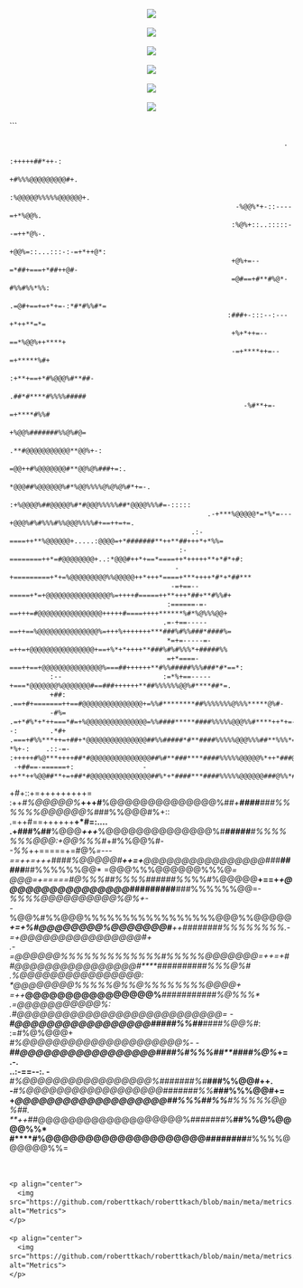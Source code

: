 <p align="center">
  <a href="https://skillicons.dev">
    <img src="https://skillicons.dev/icons?i=go,bash,py,kotlin,js,cpp" />
  </a>
</p>

<p align="center">
  <a href="https://skillicons.dev">
    <img src="https://skillicons.dev/icons?i=anaconda,androidstudio,postman" />
  </a>
</p>

<p align="center">
  <a href="https://skillicons.dev">
    <img src="https://skillicons.dev/icons?i=docker,kubernetes,git,prometheus,django,gradle,grafana,nodejs,npm,opencv,pytorch,sklearn,tensorflow,terraform,react" />
  </a>
</p>

<p align="center">
  <a href="https://skillicons.dev">
    <img src="https://skillicons.dev/icons?i=mongodb,postgres,mysql,redis,sqlite" />
  </a>
</p>

<p align="center">
  <a href="https://skillicons.dev">
    <img src="https://skillicons.dev/icons?i=figma,blender,ableton,ae,ai,ps,pr" />
  </a>
</p>

<p align="center">
  <a href="https://skillicons.dev">
    <img src="https://skillicons.dev/icons?i=arch,ubuntu" />
  </a>
</p>
```                                                                                                                 
                                                                                                                            
                                                                                                                            
                                                                                                                            
                                                                        .                                                   
                                                                 :+++++##*++-:                                              
                                                               +#%%%@@@@@@@@@#+.                                            
                                                             :%@@@@@%%%%%@@@@@@+.                                           
                                                            -%@@%*+-::----=+*%@@%.                                          
                                                           :%@%+::..:::::--=++*@%-.                                         
                                                           +@@%=::...:::-:-=+*++@*:                                         
                                                           +@%+=--=*##+===+*##++@#-                                         
                                                           =@#==+#**#%@*-#%%#%%*%%:                                         
                                                          .=@#+==+=+*+=-:*#*#%%#*=                                          
                                                          :###+-:::--:---+*++**=*=                                          
                                                           +%+*++=--==*%@@%++****+                                          
                                                           -=+****++=--=+*****%#+                                           
                                                            :+**+==+*#%@@@%#**##-                                           
                                                             .##*#****#%%%%#####                                            
                                                              -%#**+=-=+****#%%#                                            
                                                               +%@@%#######%%@%#@=                                          
                                                              .**#@@@@@@@@@@@**@@%+-:                                       
                                                             =@@++#%@@@@@@@#**@@%@%###+=:.                                  
                                                            *@@@##%@@@@@@%#*%@@%%%%@%@%@%#*+=-.                             
                                                         :+%@@@@%##@@@@@%#*#@@@%%%%%##*@@@@%%%#=-:::::                      
                                                     .-+***%@@@@@*=*%*=---+@@@%#%#%%%#%%@@@%%%%#+==++=+=.                   
                                                 .:-====++**%@@@@@@+.....:@@@@=+*#######**++**##+++*+*%%=                   
                                              :-========++*=#@@@@@@@@+..:*@@@#++*+==*====++*+++++**+*#*+#:                  
                                             -+=========+*+=%@@@@@@@@@%%@@@@@++*+++*====+***++++*#*+*##***                  
                                            -=+==--=====+*=+@@@@@@@@@@@@@@@@%=++++#=====++**+++*##+**#%%#+                  
                                           :======-=-==+++=#@@@@@@@@@@@@@@@@+++++#====++++******%#*%@%%%@@+                 
                                          .=-+==-----==++==%@@@@@@@@@@@@@@@%=+++%+++++++***###%#%%###*####%=                
                                           *=+=-----=-=++=+@@@@@@@@@@@@@@@@+==+%*+*++++**###%#%#%%%*+#####%%                
                                           =+*====-===++==+@@@@@@@@@@@@@@@%===##++++++**#%%#####%%%###*#*==*:               
              :--                         :=*%+==-----+===*@@@@@@@%@@@@@@@#==###++++++**##%%%%%%@@%#****##*=.               
              +##:                       .==+#+=======++==#@@@@@@@@@@@@@@@+=%%#********##%%%%%%%@%%%*****@%#-               
              -#%=                      .=+*#%*+*++===*#=+%@@@@@@@@@@@@@@@=%%####*****####%%%%%@@@%%#****++*+=-             
    -:        .*#+                     .===+#%%***++=+##+*@@@@@@@@@@@@@@@##%%#####*#**####%%%%%@@@%%%##**%%%*=+-            
    *%+-:    .::-=-                   :+++++#%@***++++##*#@@@@@@@@@@@@@@@##%#**###****####%%%%%@@@@@%*++*###@%%-            
     -+##==-======+:                 -++**++%@@##**+=+##*#@@@@@@@@@@@@@@@##%*+*####***####%%%%%@@@@@@###@%%*#%@#.           
   +#+::+=+++++++++=                :++*#%@@@@@%***+++#**%@@@@@@@@@@@@@@%##*+**####**###%%%%%%@@@@@@%#*##%%@@@#%+::         
    .=++#==++++++**+*#=:....      .+###%##**%@@@***+++***%@@@@@@@@@@@@@@%#****#####***#%%%%%%%@@@:+@@%%%#*+#%%@@%*#-        
       -%%*++=====+=#@%*=---==++=+++*###*#%@@@@@#**++=+**@@@@@@@@@@@@@@@@###**#####***##%%%%%%@@* =@@@%%%@@@@@@%%%@*=       
        *@@@*=+=====#@%%%##%%%%######%%*%%#%@@@@@**+==+*+@@@@@@@@@@@@@@@@*#########**###%%%%%%@@=-*%%%%@@@@@@@@@@%@%+-      
          -*%@@%#%%@@@%%%%%%%%%%%%%%%%%@@@%%@@@@@***+=+%#@@@@@@@@%@@@@@@@#**++######**##%%%%%%%%.-=+@@@@@@@@@@@@@@@@#+      
             .-=@@@@@@%%%%%%%%%%%%%#%%%%%@@@@@@@=+**+=+##@@@@@@@@@@@@@@@@#****######**####%%%@%#   .%@@@@@@@@@@@@@@@@:      
                *@@@@@@@@%%%%%@%%@%%%%%%%%@@@@+  =**++***@@@@@@@@@@@@@@@@%***#######**####%@%%%*     .=*@@@@@@@@@@@%:       
                .#@@@@@@@@@@@@@@@@@@@@@@@@@@@=   -******#@@@@@@@@@@@@@@@@@*#####%%##**####%@@%#*:        :=#%@%@@@+         
                 *#%@@@@@@@@@@@@@@@@@@@@@%*-     -****#*#@@@@@@@@@@@@@@@@@####%#%%%##**####%@%*+=              .-.          
                              ..:-==--:.         -****#*%@@@@@@@@@@@@@@@@@%#######%#***###%%@@#++.                          
                                                 -****#*%@@@@@@@@@@@@@@@@@@#######%%***###%%%@@#+=                          
                                                 +******@@@@@@@@@@@@@@@@@@@##%%%##%%***#%%%%%@@%##.                         
                                                 **++*##@@@@@@@@@@@@@@@@@@@%#######%**##%%@%@@@@%%*                         
                                                 #****#%@@@@@@@@@@@@@@@@@@@@########**#%%%%@@@@@@%%=                        

```


<p align="center">
  <img src="https://github.com/roberttkach/roberttkach/blob/main/meta/metrics.plugin.habits.svg" alt="Metrics">
</p>

<p align="center">
  <img src="https://github.com/roberttkach/roberttkach/blob/main/meta/metrics.plugin.isocalendar.svg" alt="Metrics">
</p>

